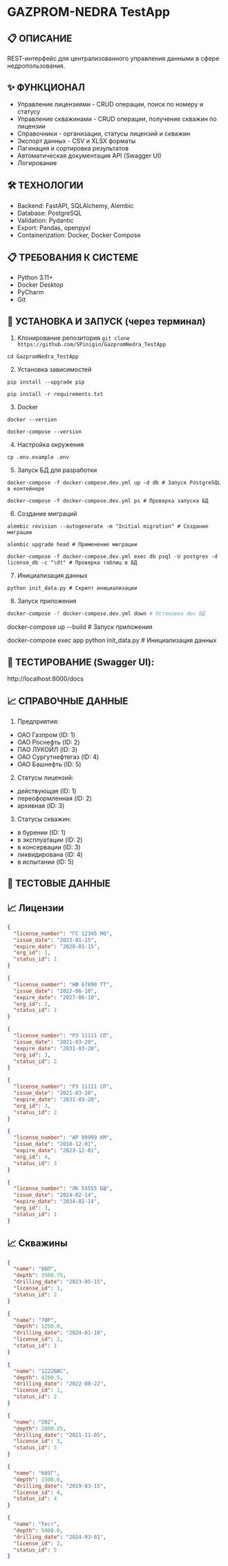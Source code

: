 # GAZPROM-NEDRA TestApp

## 📋 ОПИСАНИЕ
REST-интерфейс для централизованного управления данными в сфере недропользования.

## ✨ ФУНКЦИОНАЛ
- Управление лицензиями - CRUD операции, поиск по номеру и статусу
- Управление скважинами - CRUD операции, получение скважин по лицензии
- Справочники - организации, статусы лицензий и скважин
- Экспорт данных - CSV и XLSX форматы
- Пагинация и сортировка результатов
- Автоматическая документация API (Swagger UI)
- Логирование

## 🛠️ ТЕХНОЛОГИИ
- Backend: FastAPI, SQLAlchemy, Alembic
- Database: PostgreSQL
- Validation: Pydantic
- Export: Pandas, openpyxl
- Containerization: Docker, Docker Compose

## 📋 ТРЕБОВАНИЯ К СИСТЕМЕ
- Python 3.11+
- Docker Desktop
- PyCharm
- Git

## 🚀 УСТАНОВКА И ЗАПУСК (через терминал)
1. Клонирование репозитория
`git clone https://github.com/SPinigin/GazpromNedra_TestApp`

`cd GazpromNedra_TestApp`

2. Установка зависимостей

`pip install --upgrade pip`

`pip install -r requirements.txt`

3. Docker

`docker --version`

`docker-compose --version`

4. Настройка окружения

`cp .env.example .env`

5. Запуск БД для разработки

`docker-compose -f docker-compose.dev.yml up -d db # Запуск PostgreSQL в контейнере`

`docker-compose -f docker-compose.dev.yml ps # Проверка запуска БД`

6. Создание миграций

`alembic revision --autogenerate -m "Initial migration" # Создание миграции`

`alembic upgrade head # Применение миграции`

`docker-compose -f docker-compose.dev.yml exec db psql -U postgres -d license_db -c "\dt" # Проверка таблиц в БД`

7. Инициализация данных

`python init_data.py # Скрипт инициализации`

8. Запуск приложения

```bash
docker-compose -f docker-compose.dev.yml down # Остановка dev БД
```
docker-compose up --build # Запуск приложения

docker-compose exec app python init_data.py # Инициализация данных

## 🧪 ТЕСТИРОВАНИЕ (Swagger UI):
http://localhost:8000/docs

## 📈 СПРАВОЧНЫЕ ДАННЫЕ
1. Предприятия:

- ОАО Газпром (ID: 1)
- ОАО Роснефть (ID: 2)
- ПАО ЛУКОЙЛ (ID: 3)
- ОАО Сургутнефтегаз (ID: 4)
- ОАО Башнефть (ID: 5)

2. Статусы лицензий:

- действующая (ID: 1)
- переоформленная (ID: 2)
- архивная (ID: 3)

3. Статусы скважин:

- в бурении (ID: 1)
- в эксплуатации (ID: 2)
- в консервации (ID: 3)
- ликвидирована (ID: 4)
- в испытании (ID: 5)

## 🧪 ТЕСТОВЫЕ ДАННЫЕ

## 📈 Лицензии

```json
{
  "license_number": "ГС 12345 МО",
  "issue_date": "2023-01-15",
  "expire_date": "2028-01-15",
  "org_id": 1,
  "status_id": 1
}
```
```json
{
  "license_number": "НФ 67890 ТТ",
  "issue_date": "2022-06-10",
  "expire_date": "2027-06-10",
  "org_id": 2,
  "status_id": 1
}
```
```json
{
  "license_number": "РЗ 11111 СП",
  "issue_date": "2021-03-20",
  "expire_date": "2031-03-20",
  "org_id": 3,
  "status_id": 2
}
```
```json
{
  "license_number": "РЗ 11111 СП",
  "issue_date": "2021-03-20",
  "expire_date": "2031-03-20",
  "org_id": 3,
  "status_id": 2
}
```
```json
{
  "license_number": "АР 99999 КМ",
  "issue_date": "2018-12-01",
  "expire_date": "2023-12-01",
  "org_id": 4,
  "status_id": 3
}
```
```json
{
  "license_number": "ЛК 55555 БШ",
  "issue_date": "2024-02-14",
  "expire_date": "2034-02-14",
  "org_id": 3,
  "status_id": 1
}
```

## 📈 Скважины

```json
{
  "name": "86П",
  "depth": 3500.75,
  "drilling_date": "2023-05-15",
  "license_id": 1,
  "status_id": 2
}
```
```json
{
  "name": "70Р",
  "depth": 1250.0,
  "drilling_date": "2024-01-10",
  "license_id": 2,
  "status_id": 1
}
```
```json
{
  "name": "1222БИС",
  "depth": 4200.5,
  "drilling_date": "2022-08-22",
  "license_id": 1,
  "status_id": 2
}
```
```json
{
  "name": "202",
  "depth": 2800.25,
  "drilling_date": "2021-11-05",
  "license_id": 3,
  "status_id": 3
}
```
```json
{
  "name": "605Г",
  "depth": 1500.0,
  "drilling_date": "2019-03-15",
  "license_id": 4,
  "status_id": 4
}
```
```json
{
  "name": "Тест",
  "depth": 5000.0,
  "drilling_date": "2024-03-01",
  "license_id": 2,
  "status_id": 5
}
```
